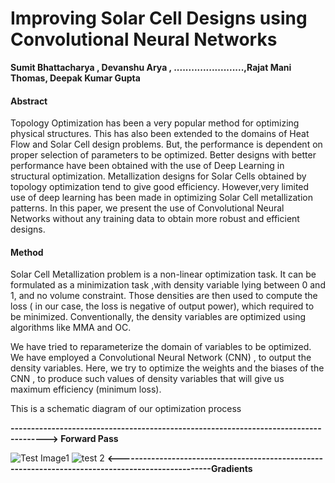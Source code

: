 # Improving Solar Cell Designs using Convolutional Neural Networks

**Sumit Bhattacharya , Devanshu Arya , ........................,Rajat Mani Thomas, Deepak Kumar Gupta**

#### Abstract
Topology Optimization has been a very popular method for optimizing physical structures. This has also been extended to the domains of Heat Flow and Solar Cell design problems. But, the performance is dependent on proper selection of parameters to be optimized. Better designs with better performance have been obtained with the use of Deep Learning in structural optimization. Metallization designs for Solar Cells obtained by topology optimization tend to give good efficiency. However,very limited use of deep learning has been made in optimizing Solar Cell metallization patterns. In this paper, we present the use of Convolutional Neural Networks without any training data to obtain more robust and efficient designs.


#### Method
Solar Cell Metallization problem is a non-linear optimization task. It can be formulated as a minimization task ,with density variable lying between 0 and 1, and no volume constraint. Those densities are then used to compute the loss ( in our case, the loss is negative of output power), which required to be minimized. Conventionally, the density variables are optimized using algorithms like MMA and OC. 

We have tried to reparameterize the domain of variables to be optimized. We have employed a Convolutional Neural Network (CNN) , to output the density variables. Here, we try to optimize the weights and the biases of the CNN , to produce such values of density variables that will give us maximum efficiency (minimum loss).

This is a schematic diagram of our optimization process

   **-------------------------------------------------------------------------------------> Forward Pass**
   
 ![Test Image1](https://github.com/BhattacharyaSumit/deeptop_sol/blob/master/Figs/Screenshot%20from%202020-07-26%2012-04-00.png)      ![test 2](https://github.com/BhattacharyaSumit/deeptop_sol/blob/master/Figs/Screenshot%20from%202020-07-26%2012-34-36.png)
                   **<---------------------------------------------------------------------------------------------------Gradients**

